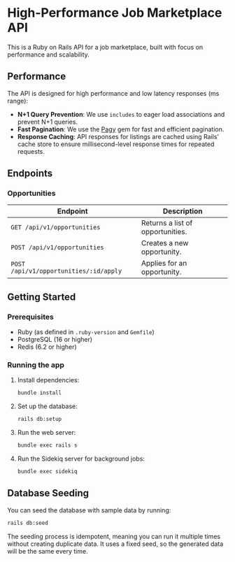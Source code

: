 # High-Performance Job Marketplace API

This is a Ruby on Rails API for a job marketplace, built with focus on performance and scalability.

## Performance

The API is designed for high performance and low latency responses (ms range):

- **N+1 Query Prevention**: We use `includes` to eager load associations and prevent N+1 queries.
- **Fast Pagination**: We use the [Pagy](https://github.com/ddnexus/pagy) gem for fast and efficient pagination.
- **Response Caching**: API responses for listings are cached using Rails' cache store to ensure millisecond-level response times for repeated requests.

## Endpoints

### Opportunities

| Endpoint                      | Description                      |
|-------------------------------|----------------------------------|
| `GET /api/v1/opportunities`   | Returns a list of opportunities. |
| `POST /api/v1/opportunities` | Creates a new opportunity. |
| `POST /api/v1/opportunities/:id/apply` | Applies for an opportunity. |

## Getting Started

### Prerequisites

- Ruby (as defined in `.ruby-version` and `Gemfile`)
- PostgreSQL (16 or higher)
- Redis (6.2 or higher)

### Running the app

1.  Install dependencies:
    ```bash
    bundle install
    ```

2.  Set up the database:
    ```bash
    rails db:setup
    ```

3.  Run the web server:
    ```bash
    bundle exec rails s
    ```

4.  Run the Sidekiq server for background jobs:
    ```bash
    bundle exec sidekiq
    ```

## Database Seeding

You can seed the database with sample data by running:

```bash
rails db:seed
```

The seeding process is idempotent, meaning you can run it multiple times without creating duplicate data. It uses a fixed seed, so the generated data will be the same every time.
